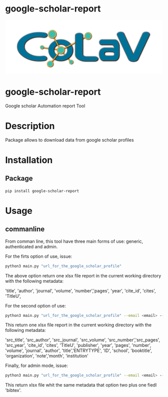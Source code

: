 # google-scholar-report
<center><img src="https://raw.githubusercontent.com/colav/colav.github.io/master/img/Logo.png"/></center>

# google-scholar-report
Google scholar Automation report Tool

# Description
Package allows to download data from google scholar profiles

# Installation

## Package
`pip install google-scholar-report`

# Usage
## commanline 
From comman line, this tool have three main forms of use: generic, authenticated and admin. 

For the firts option of use, issue: 

```bash
python3 main.py "url_for_the_google_scholar_profile"
```
The above option return one xlsx file report in the current working directory with the following metadata:

'title', 'author', 'journal', 'volume', 'number','pages', 'year', 'cite_id', 'cites', 'TitleU',

For the second option of use:
```bash
python3 main.py "url_for_the_google_scholar_profile" --email <email> --password <password>
```
This return one xlsx file report in the current working directory with the following metadata:

'src_title', 'src_author', 'src_journal', 'src_volume', 'src_number','src_pages', 'src_year', 'cite_id', 'cites', 'TitleU', 'publisher',
'year', 'pages', 'number', 'volume', 'journal', 'author', 'title','ENTRYTYPE', 'ID', 'school', 'booktitle', 'organization', 'note','month', 'institution'
 
 Finally, for admin mode, issue: 
 
 ```bash
python3 main.py "url_for_the_google_scholar_profile" --email <email> --password <password> --admin
```

This return xlsx file whit the same metadata that option two plus one fiedl 'bibtex'.
